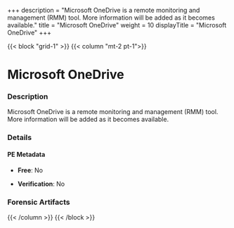+++
description = "Microsoft OneDrive is a remote monitoring and management (RMM) tool. More information will be added as it becomes available."
title = "Microsoft OneDrive"
weight = 10
displayTitle = "Microsoft OneDrive"
+++


{{< block "grid-1" >}}
{{< column "mt-2 pt-1">}}

# Microsoft OneDrive


### Description

Microsoft OneDrive is a remote monitoring and management (RMM) tool. More information will be added as it becomes available.




### Details


#### PE Metadata


- **Free**: No

- **Verification**: No





### Forensic Artifacts










{{< /column >}}
{{< /block >}}
